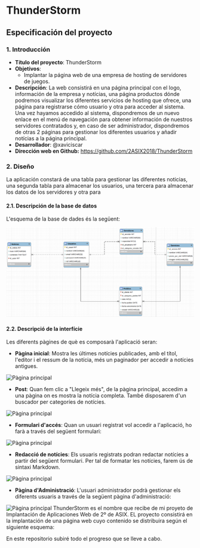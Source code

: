 # ThunderStorm

## Especificación del proyecto

### 1. Introducción

* **Título del proyecto**: ThunderStorm
* **Objetivos**: 
  * Implantar la página web de una empresa de hosting de servidores de juegos.
* **Descripción**: La web consistirá en una página principal con el logo, información de la empresa y notícias, una página productos dónde podremos visualizar los diferentes servicios de hosting que ofrece, una página para registrarse cómo usuario y otra para acceder al sistema.
Una vez hayamos accedido al sistema, dispondremos de un nuevo enlace en el menú de navegación para obtener información de nuestros servidores contratados y, en caso de ser administrador, dispondremos de otras 2 páginas para gestionar los diferentes usuarios y añadir notícias a la página principal.
* **Desarrollador**: @xaviciscar
* **Dirección web en Github:** https://github.com/2ASIX2018/ThunderStorm

### 2. Diseño

La aplicación constará de una tabla para gestionar las diferentes noticias, una segunda tabla para almacenar los usuarios, una tercera para almacenar los datos de los servidores y otra para 

#### 2.1. Descripción de la base de datos

L'esquema de la base de dades és la següent:

![Base de dades](imgs/database-schema.png)

#### 2.2. Descripció de la interfície 

Les diferents pàgines de què es composarà l'aplicació seran:

* **Pàgina inicial**: Mostra les últimes notícies publicades, amb el títol, l'editor i el ressum de la notícia, més un paginador per accedir a notícies antigues.

![Pàgina principal](imgs/principal.png)

* **Post**: Quan fem clic a "Llegeix més", de la pàgina principal, accedim a una pàgina on es mostra la notícia completa. També disposarem d'un buscador per categoríes de notícies.

![Pàgina principal](imgs/post.png)

* **Formulari d'accés**: Quan un usuari registrat vol accedir a l'aplicació, ho farà a través del següent formulari:

![Pàgina principal](imgs/login.png)

* **Redacció de notícies**: Els usuaris registrats podran redactar notícies a partir del següent formulari. Per tal de formatar les notícies, farem ús de sintaxi Markdown.

![Pàgina principal](imgs/redacta.png)

* **Pàgina d'Administració**: L'usuari administrador podrà gestionar els diferents usuaris a través de la següent pàgina d'administració:

![Pàgina principal](imgs/admin.png)
ThunderStorm es el nombre que recibe de mi proyeto de Implantación de Aplicaciones Web de 2º de ASIX.
EL proyecto consistirá en la implantación de una página web cuyo contenido se distribuira según el siguiente esquema:

En este repositorio subiré todo el progreso que se lleve a cabo.
